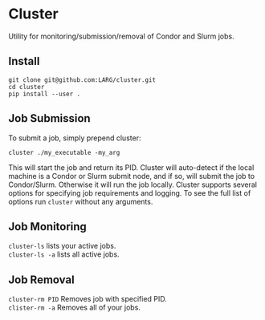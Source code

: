 # Cluster
Utility for monitoring/submission/removal of Condor and Slurm jobs.

## Install
```
git clone git@github.com:LARG/cluster.git
cd cluster
pip install --user .
```

## Job Submission
To submit a job, simply prepend cluster:
```
cluster ./my_executable -my_arg
```
This will start the job and return its PID. Cluster will auto-detect if the local machine is a Condor or Slurm submit node, and if so, will submit the job to Condor/Slurm. Otherwise it will run the job locally. Cluster supports several options for specifying job requirements and logging. To see the full list of options run `cluster` without any arguments.

## Job Monitoring
```cluster-ls``` lists your active jobs.  
```cluster-ls -a``` lists all active jobs.  

## Job Removal
```cluster-rm PID``` Removes job with specified PID.  
```clister-rm -a``` Removes all of your jobs.